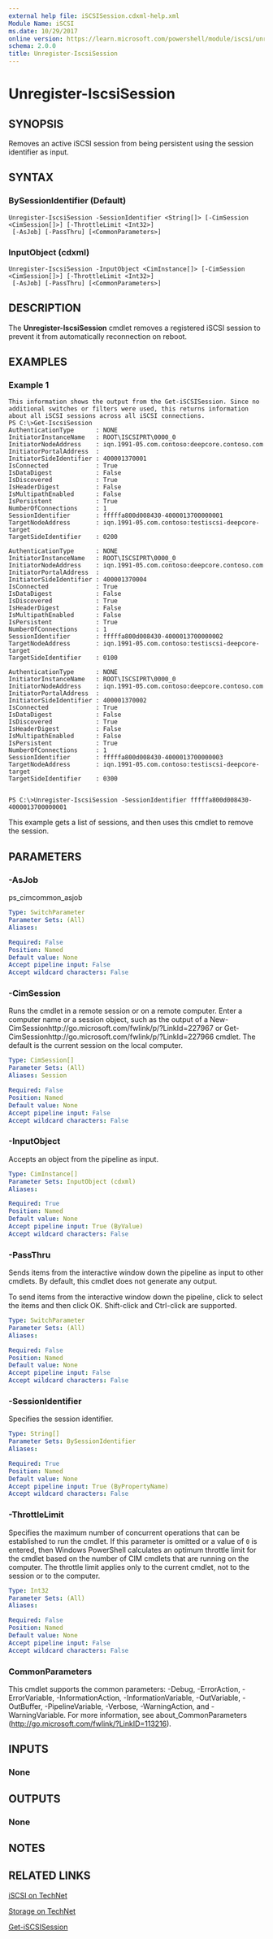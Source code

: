 ```yaml
---
external help file: iSCSISession.cdxml-help.xml
Module Name: iSCSI
ms.date: 10/29/2017
online version: https://learn.microsoft.com/powershell/module/iscsi/unregister-iscsisession?view=windowsserver2012r2-ps&wt.mc_id=ps-gethelp
schema: 2.0.0
title: Unregister-IscsiSession
---
```


# Unregister-IscsiSession

## SYNOPSIS
Removes an active iSCSI session from being persistent using the session identifier as input.

## SYNTAX

### BySessionIdentifier (Default)
```
Unregister-IscsiSession -SessionIdentifier <String[]> [-CimSession <CimSession[]>] [-ThrottleLimit <Int32>]
 [-AsJob] [-PassThru] [<CommonParameters>]
```

### InputObject (cdxml)
```
Unregister-IscsiSession -InputObject <CimInstance[]> [-CimSession <CimSession[]>] [-ThrottleLimit <Int32>]
 [-AsJob] [-PassThru] [<CommonParameters>]
```

## DESCRIPTION
The **Unregister-IscsiSession** cmdlet removes a registered iSCSI session to prevent it from automatically reconnection on reboot.

## EXAMPLES

### Example 1
```
This information shows the output from the Get-iSCSISession. Since no additional switches or filters were used, this returns information about all iSCSI sessions across all iSCSI connections.
PS C:\>Get-IscsiSession
AuthenticationType      : NONE 
InitiatorInstanceName   : ROOT\ISCSIPRT\0000_0 
InitiatorNodeAddress    : iqn.1991-05.com.contoso:deepcore.contoso.com 
InitiatorPortalAddress  : 
InitiatorSideIdentifier : 400001370001 
IsConnected             : True 
IsDataDigest            : False 
IsDiscovered            : True 
IsHeaderDigest          : False 
IsMultipathEnabled      : False 
IsPersistent            : True 
NumberOfConnections     : 1 
SessionIdentifier       : fffffa800d008430-4000013700000001 
TargetNodeAddress       : iqn.1991-05.com.contoso:testiscsi-deepcore-target 
TargetSideIdentifier    : 0200
 
AuthenticationType      : NONE 
InitiatorInstanceName   : ROOT\ISCSIPRT\0000_0 
InitiatorNodeAddress    : iqn.1991-05.com.contoso:deepcore.contoso.com 
InitiatorPortalAddress  : 
InitiatorSideIdentifier : 400001370004 
IsConnected             : True 
IsDataDigest            : False 
IsDiscovered            : True 
IsHeaderDigest          : False 
IsMultipathEnabled      : False 
IsPersistent            : True 
NumberOfConnections     : 1 
SessionIdentifier       : fffffa800d008430-4000013700000002 
TargetNodeAddress       : iqn.1991-05.com.contoso:testiscsi-deepcore-target 
TargetSideIdentifier    : 0100 
 
AuthenticationType      : NONE 
InitiatorInstanceName   : ROOT\ISCSIPRT\0000_0 
InitiatorNodeAddress    : iqn.1991-05.com.contoso:deepcore.contoso.com 
InitiatorPortalAddress  : 
InitiatorSideIdentifier : 400001370002 
IsConnected             : True 
IsDataDigest            : False 
IsDiscovered            : True 
IsHeaderDigest          : False 
IsMultipathEnabled      : False 
IsPersistent            : True 
NumberOfConnections     : 1 
SessionIdentifier       : fffffa800d008430-4000013700000003 
TargetNodeAddress       : iqn.1991-05.com.contoso:testiscsi-deepcore-target 
TargetSideIdentifier    : 0300 


PS C:\>Unregister-IscsiSession -SessionIdentifier fffffa800d008430-4000013700000001
```

This example gets a list of sessions, and then uses this cmdlet to remove the session.

## PARAMETERS

### -AsJob
ps_cimcommon_asjob

```yaml
Type: SwitchParameter
Parameter Sets: (All)
Aliases: 

Required: False
Position: Named
Default value: None
Accept pipeline input: False
Accept wildcard characters: False
```

### -CimSession
Runs the cmdlet in a remote session or on a remote computer.
Enter a computer name or a session object, such as the output of a New-CimSessionhttp://go.microsoft.com/fwlink/p/?LinkId=227967 or Get-CimSessionhttp://go.microsoft.com/fwlink/p/?LinkId=227966 cmdlet.
The default is the current session on the local computer.

```yaml
Type: CimSession[]
Parameter Sets: (All)
Aliases: Session

Required: False
Position: Named
Default value: None
Accept pipeline input: False
Accept wildcard characters: False
```

### -InputObject
Accepts an object from the pipeline as input.

```yaml
Type: CimInstance[]
Parameter Sets: InputObject (cdxml)
Aliases: 

Required: True
Position: Named
Default value: None
Accept pipeline input: True (ByValue)
Accept wildcard characters: False
```

### -PassThru
Sends items from the interactive window down the pipeline as input to other cmdlets.
By default, this cmdlet does not generate any output. 
                         
To send items from the interactive window down the pipeline, click to select the items and then click OK. 
Shift-click and Ctrl-click are supported.

```yaml
Type: SwitchParameter
Parameter Sets: (All)
Aliases: 

Required: False
Position: Named
Default value: None
Accept pipeline input: False
Accept wildcard characters: False
```

### -SessionIdentifier
Specifies the session identifier.

```yaml
Type: String[]
Parameter Sets: BySessionIdentifier
Aliases: 

Required: True
Position: Named
Default value: None
Accept pipeline input: True (ByPropertyName)
Accept wildcard characters: False
```

### -ThrottleLimit
Specifies the maximum number of concurrent operations that can be established to run the cmdlet.
If this parameter is omitted or a value of `0` is entered, then Windows PowerShell calculates an optimum throttle limit for the cmdlet based on the number of CIM cmdlets that are running on the computer.
The throttle limit applies only to the current cmdlet, not to the session or to the computer.

```yaml
Type: Int32
Parameter Sets: (All)
Aliases: 

Required: False
Position: Named
Default value: None
Accept pipeline input: False
Accept wildcard characters: False
```

### CommonParameters
This cmdlet supports the common parameters: -Debug, -ErrorAction, -ErrorVariable, -InformationAction, -InformationVariable, -OutVariable, -OutBuffer, -PipelineVariable, -Verbose, -WarningAction, and -WarningVariable. For more information, see about_CommonParameters (http://go.microsoft.com/fwlink/?LinkID=113216).

## INPUTS

### None

## OUTPUTS

### None

## NOTES

## RELATED LINKS

[iSCSI on TechNet](https://www.microsoft.com/iSCSI)

[Storage on TechNet](https://go.microsoft.com/fwlink/?linkid=191356)

[Get-iSCSISession](./Get-IscsiSession.md)


